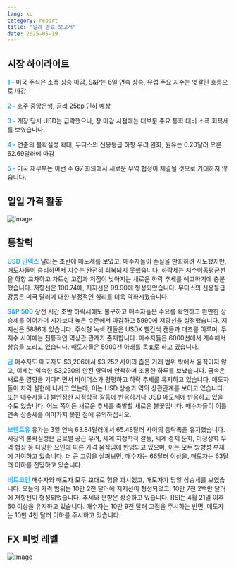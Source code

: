 ```yaml
---
lang: ko
category: report
title: "일과 종료 보고서"
date: 2025-05-19
---
```



<h2>시장 하이라이트</h2>
<strong style="color: #2caef7;">1 - </strong> 미국 주식은 소폭 상승 마감, S&P는 6일 연속 상승, 유럽 주요 지수는 엇갈린 흐름으로 마감

<strong style="color: #2caef7;">2 - </strong> 호주 중앙은행, 금리 25bp 인하 예상

<strong style="color: #2caef7;">3 - </strong> 개장 당시 USD는 급락했으나, 장 마감 시점에는 대부분 주요 통화 대비 소폭 회복세를 보였습니다.


<strong style="color: #2caef7;">4 - </strong> 연준의 불확실성 확대, 무디스의 신용등급 하향 우려 완화, 원유는 0.20달러 오른 62.69달러에 마감

<strong style="color: #2caef7;">5 - </strong> 미국 재무부는 이번 주 G7 회의에서 새로운 무역 협정이 체결될 것으로 기대하지 않습니다.




<h2>일일 가격 활동</h2>
<img src="https://markleighedu.github.io/img/May-2025/19-May-2025/price.jpg" alt="Image"/>

<h2>통찰력</h2>
<strong style="color: #2caef7;">USD 인덱스</strong> 달러는 초반에 매도세를 보였고, 매수자들이 손실을 만회하려 시도했지만, 매도자들이 승리하면서 지수는 완전히 회복되지 못했습니다. 하락세는 지수이동평균선을 하향 교차하고 차트상 고점과 저점이 낮아지는 새로운 하락 추세를 예고하기에 충분했습니다. 저항선은 100.74에, 지지선은 99.90에 형성되었습니다. 무디스의 신용등급 강등은 미국 달러에 대한 부정적인 심리를 더욱 악화시켰습니다.

<strong style="color: #2caef7;">S&P 500</strong> 장전 시간 초반 하락세에도 불구하고 매수자들은 수요를 확인하고 완만한 상승세를 이어가며 시가보다 높은 수준에서 마감하고 5990에 저항선을 설정했습니다. 지지선은 5886에 있습니다. 주식형 녹색 캔들은 USDX 빨간색 캔들과 대조를 이루며, 두 지수 사이에는 전통적인 역상관 관계가 존재합니다. 매수자들은 6000선에서 계속해서 상승을 노리고 있습니다. 매도자들은 5900선 아래를 목표로 하고 있습니다.

<strong style="color: #2caef7;">금</strong> 매수자도 매도자도 $3,206에서 $3,252 사이의 좁은 거래 범위 밖에서 움직이지 않고, 이제는 익숙한 $3,230의 안전 영역에 안착하며 조용한 하루를 보냈습니다. 금속은 새로운 영향을 기다리면서 바이어스가 평평하고 하락 추세를 유지하고 있습니다. 매도자들이 차익 실현에 나서고 있는데, 이는 USD 상승과 역의 상관관계를 보이고 있습니다. 또는 매수자들이 불안정한 지정학적 갈등에 반응하거나 USD 매도세에 반응하고 있을 수도 있습니다. 어느 쪽이든 새로운 추세를 촉발할 새로운 불꽃입니다. 매수자들이 이틀 연속 상승세를 이어가지 못한 점에 유의하십시오.

<strong style="color: #2caef7;">브렌트유</strong> 유가는 3일 연속 63.84달러에서 65.48달러 사이의 등락폭을 유지했습니다. 시장의 불확실성은 글로벌 공급 우려, 세계 지정학적 갈등, 세계 경제 둔화, 미정상화 무역 협상 등 다양한 요인에 따른 가격 움직임에 반영되고 있으며, 이는 모두 방향성 부재에 기여하고 있습니다. 더 큰 그림을 살펴보면, 매수자는 66달러 이상을, 매도자는 63달러 이하를 전망하고 있습니다.

<strong style="color: #2caef7;">비트코인</strong> 매수자와 매도자 모두 교대로 힘을 과시했고, 매도자가 당일 상승세를 보였습니다. 오늘의 가격 범위는 10만 2천 달러에 지지선이 형성되었고, 10만 7천 2백만 달러에 저항선이 형성되었습니다. 추세와 편향은 상승하고 있습니다. RSI는 4월 21일 이후 60 이상을 유지하고 있습니다. 매수자는 10만 9천 달러 고점을 주시하는 반면, 매도자는 10만 4천 달러 이하를 주시하고 있습니다.



<h2>FX 피벗 레벨</h2>
<img src="https://markleighedu.github.io/img/May-2025/19-May-2025/pivot.jpg" alt="Image"/>